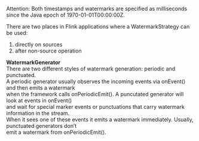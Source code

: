 Attention: Both timestamps and watermarks are specified as milliseconds since the Java epoch of 1970-01-01T00:00:00Z.

There are two places in Flink applications where a WatermarkStrategy can be used: 
1) directly on sources
2) after non-source operation

**WatermarkGenerator**\
There are two different styles of watermark generation: periodic and punctuated.\
A periodic generator usually observes the incoming events via onEvent() and then emits a watermark \
when the framework calls onPeriodicEmit(). A puncutated generator will look at events in onEvent() \
and wait for special marker events or punctuations that carry watermark information in the stream.\
When it sees one of these events it emits a watermark immediately. Usually, punctuated generators don’t \
emit a watermark from onPeriodicEmit().